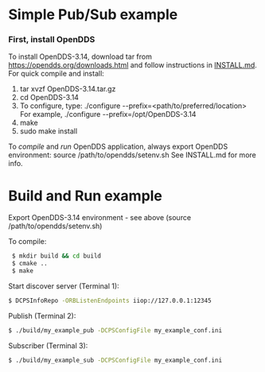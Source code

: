 # Simple Pub/Sub example 
### First, install OpenDDS
To install OpenDDS-3.14, download tar from https://opendds.org/downloads.html and 
follow instructions in [INSTALL.md](https://github.com/objectcomputing/OpenDDS/blob/master/INSTALL.md). For quick compile and install:
   1. tar xvzf OpenDDS-3.14.tar.gz
   2. cd OpenDDS-3.14
   3. To configure, type:
           ./configure --prefix=<path/to/preferred/location>
           For example, ./configure --prefix=/opt/OpenDDS-3.14
   4. make 
   5. sudo make install

To _compile_ and _run_ OpenDDS application, always export OpenDDS environment:
   source /path/to/opendds/setenv.sh 
See INSTALL.md for more info.

# Build and Run example
Export OpenDDS-3.14 environment - see above (source /path/to/opendds/setenv.sh)

To compile:
```sh
 $ mkdir build && cd build
 $ cmake ..
 $ make 
```
Start discover server (Terminal 1):
```sh
$ DCPSInfoRepo -ORBListenEndpoints iiop://127.0.0.1:12345
```

Publish (Terminal 2):
```sh
$ ./build/my_example_pub -DCPSConfigFile my_example_conf.ini
```
Subscriber (Terminal 3):
```sh
$ ./build/my_example_sub -DCPSConfigFile my_example_conf.ini
```

